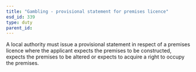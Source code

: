 ```yaml
---
title: "Gambling - provisional statement for premises licence"
esd_id: 339
type: duty
parent_id:  
---
```


A local authority must issue a provisional statement in respect of a premises licence where the applicant expects the premises to be constructed, expects the premises to be altered or expects to acquire a right to occupy the premises.

